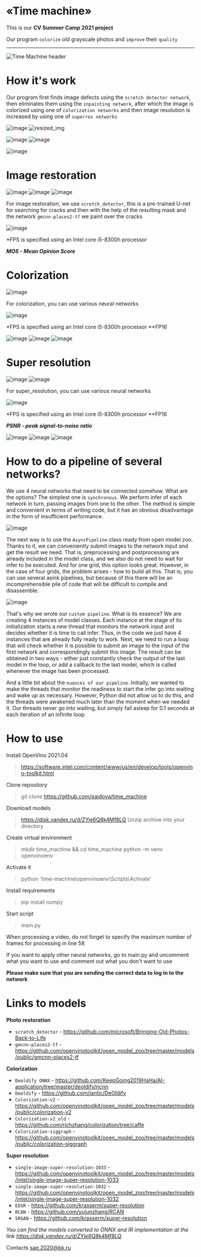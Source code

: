 # «Time machine» 
This is our **CV Summer Camp 2021 project**

Our program `colorize` old grayscale photos and `improve` their `quality`
***

![Time Machine header](https://user-images.githubusercontent.com/58187114/125828115-b1d74ae2-c2d8-458c-afbd-cdddf95b8874.jpg)
# How it's work
Our program first finds image defects using the `scretch detector network`, then eliminates them using the `inpainting network`, after which the image is colorized using one of `colorization networks` and then image resolution is increased by using one of `superres networks`

![image](https://user-images.githubusercontent.com/58187114/126698343-892f1f6e-ae61-49d0-8bd9-168f0473403f.png)
![resized_img ](https://user-images.githubusercontent.com/58187114/126700673-6296ae20-be31-44d0-9d27-6792fbb13fff.png)

![image](https://user-images.githubusercontent.com/58187114/126699152-cbd134bb-21e8-4931-bac3-7de6128add36.png)
![image](https://user-images.githubusercontent.com/58187114/126699176-bdd90b43-5b04-439e-bb81-ae3408b8cf5b.png)

![image](https://user-images.githubusercontent.com/58187114/126699193-756fae61-d514-43b1-bb24-e0e27417ad8b.png)

# Image restoration 
![image](https://user-images.githubusercontent.com/58187114/126701404-885e0525-522a-4dba-9820-dbe8bec331a5.png)
![image](https://user-images.githubusercontent.com/58187114/126701416-49c41ecf-c267-4d17-b25d-cf3e38bc78c5.png)
![image](https://user-images.githubusercontent.com/58187114/126701426-e18fa243-eaa1-44c5-9463-bcc23ef7ac90.png)

For image restoration, we use `scretch_detector`, this is a pre-trained U-net for searching for cracks and then with the help of the resulting mask and the network `gmcnn-places2-tf` we paint over the cracks 

![image](https://user-images.githubusercontent.com/58187114/126701375-ef6325e3-5915-4162-8488-24a5110dffc6.png)

*FPS is specified using an Intel core i5-8300h processor 

***MOS - Mean Opinion Score***

# Colorization
![image](https://user-images.githubusercontent.com/58187114/126702572-a20db2fb-415c-43f9-a695-4d578a9ba7c4.png)

For colorization, you can use various neural networks

![image](https://user-images.githubusercontent.com/58187114/126702890-ba7feecb-a624-417c-b341-b9582f05167e.png)

*FPS is specified using an Intel core i5-8300h processor **FP16 

![image](https://user-images.githubusercontent.com/58187114/126703004-36d0ac64-69b0-4e84-b2f4-090736a710a9.png)
![image](https://user-images.githubusercontent.com/58187114/126703048-b3b4d0e9-3522-404a-b976-d563d4c2e38b.png)
![image](https://user-images.githubusercontent.com/58187114/126703076-219c8c18-ac28-406e-bc3e-271ce25e308c.png)

# Super resolution
![image](https://user-images.githubusercontent.com/58187114/126714422-4b5d7181-b080-45dc-a477-ebd64f9dac71.png)
![image](https://user-images.githubusercontent.com/58187114/126714463-26389876-cdb7-431b-b0c2-63455d8fa469.png)

For super_resolution, you can use various neural networks

![image](https://user-images.githubusercontent.com/58187114/126703722-1e29961f-ac8a-44a1-9e84-af3c48b71e2d.png)
 
*FPS is specified using an Intel core i5-8300h processor **FP16 

***PSNR - peak signal-to-noise ratio***

![image](https://user-images.githubusercontent.com/58187114/126704030-84c50244-d6de-471e-8abb-ebeec5c38e4b.png)
![image](https://user-images.githubusercontent.com/58187114/126704064-b37cd1ff-6912-4d94-a52e-746d1b839e7e.png)
![image](https://user-images.githubusercontent.com/58187114/126706063-9b2267ee-c530-40ed-9640-9441c9e14a66.png)

# How to do a pipeline of several networks?

We use 4 neural networks that need to be connected somehow. What are the options?
The simplest one is `synchronous`. We perform infer of each network in turn, passing images from one to the other. The method is simple and convenient in terms of writing code, but it has an obvious disadvantage in the form of insufficient performance.

![image](https://user-images.githubusercontent.com/58187114/126714167-e04e9780-7c0c-41fd-9744-adf467c22eea.png)

The next way is to use the `AsyncPipeline` class ready from open model zoo. Thanks to it, we can conveniently submit images to the network input and get the result we need. That is, preprocessing and postprocessing are already included in the model class, and we also do not need to wait for infer to be executed. And for one grid, this option looks great. However, in the case of four grids, the problem arises - how to build all this. That is, you can use several asink pipelines, but because of this there will be an incomprehensible pile of code that will be difficult to compile and disassemble.

![image](https://user-images.githubusercontent.com/58187114/126714180-aa93b2ed-69ee-4be0-a258-a1a063471e5c.png)


That's why we wrote our `custom pipeline`. What is its essence? We are creating 4 instances of model classes. Each instance at the stage of its initialization starts a new thread that monitors the network input and decides whether it is time to call infer. Thus, in the code we just have 4 instances that are already fully ready to work. Next, we need to run a loop that will check whether it is possible to submit an image to the input of the first network and correspondingly submit this image. The result can be obtained in two ways - either just constantly check the output of the last model in the loop, or add a callback to the last model, which is called whenever the image has been processed.

And a little bit about the `nuances of our pipeline`. Initially, we wanted to make the threads that monitor the readiness to start the infer go into waiting and wake up as necessary. However, Python did not allow us to do this, and the threads were awakened much later than the moment when we needed it. Our threads never go into waiting, but simply fall asleep for 0.1 seconds at each iteration of an infinite loop.

# How to use
Install OpenVino 2021.04
>https://software.intel.com/content/www/us/en/develop/tools/openvino-toolkit.html

Clone repository
>git clone https://github.com/eaidova/time_machine

Download models 
>https://disk.yandex.ru/d/ZYie6Q8k4Mf8LQ
Unzip archive into your directory

Create virtual environment 
>mkdir time_machine && cd time_machine
>python -m venv openvinoenv

Activate it
>python 'time-machine\openvinoenv\Scripts\Activate'

Install requirements
>pip install numpy

Start script
>main.py

When processing a video, do not forget to specify the maximum number of frames for processing in line 58

If you want to apply other neural networks, go to main.py and uncomment what you want to use and comment out what you don't want to use

**Please make sure that you are sending the correct data to log in to the network**

# Links to models

**Photo restoration**
* `scratch_detector` - https://github.com/microsoft/Bringing-Old-Photos-Back-to-Life
* `gmcnn-places2-tf` - https://github.com/openvinotoolkit/open_model_zoo/tree/master/models/public/gmcnn-places2-tf

**Colorization**
* `Deoldify ONNX` - https://github.com/KeepGoing2019HaHa/AI-application/tree/master/deoldify/ncnn
* `Deoldify` - https://github.com/jantic/DeOldify
* `Colorization-v2` - https://github.com/openvinotoolkit/open_model_zoo/tree/master/models/public/colorization-v2
* `Colorization-v2_old` - https://github.com/richzhang/colorization/tree/caffe
* `Colorization-siggraph` - https://github.com/openvinotoolkit/open_model_zoo/tree/master/models/public/colorization-siggraph

**Super resolution**
* `single-image-super-resolution-1033` - https://github.com/openvinotoolkit/open_model_zoo/tree/master/models/intel/single-image-super-resolution-1033
* `single-image-super-resolution-1032` - https://github.com/openvinotoolkit/open_model_zoo/tree/master/models/intel/single-image-super-resolution-1032
* `EDSR` - https://github.com/krasserm/super-resolution
* `RCAN` - https://github.com/yulunzhang/RCAN
* `SRGAN` - https://github.com/krasserm/super-resolution

*You can find the models converted to ONNX and IR implementation at the link https://disk.yandex.ru/d/ZYie6Q8k4Mf8LQ*




Contacts sae.2020@bk.ru
